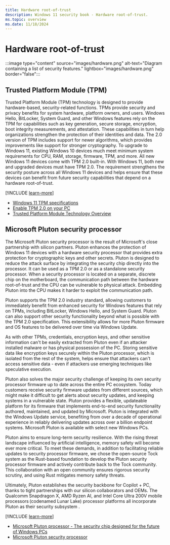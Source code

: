 ```yaml
---
title: Hardware root-of-trust
description: Windows 11 security book - Hardware root-of-trust.
ms.topic: overview
ms.date: 11/18/2024
---
```


# Hardware root-of-trust

:::image type="content" source="images/hardware.png" alt-text="Diagram containing a list of security features." lightbox="images/hardware.png" border="false":::

## Trusted Platform Module (TPM)

Trusted Platform Module (TPM) technology is designed to provide hardware-based, security-related functions. TPMs provide security and privacy benefits for system hardware, platform owners, and users. Windows Hello, BitLocker, System Guard, and other Windows features rely on the TPM for capabilities such as key generation, secure storage, encryption, boot integrity measurements, and attestation. These capabilities in turn help organizations strengthen the protection of their identities and data. The 2.0 version of TPM includes support for newer algorithms, which provides improvements like support for stronger cryptography. To upgrade to Windows 11, existing Windows 10 devices much meet minimum system requirements for CPU, RAM, storage, firmware, TPM, and more. All new Windows 11 devices come with TPM 2.0 built-in. With Windows 11, both new and upgraded devices must have TPM 2.0. The requirement strengthens the security posture across all Windows 11 devices and helps ensure that these devices can benefit from future security capabilities that depend on a hardware root-of-trust.

[!INCLUDE [learn-more](includes/learn-more.md)]

- [Windows 11 TPM specifications][LINK-1]
- [Enable TPM 2.0 on your PC][LINK-2]
- [Trusted Platform Module Technology Overview][LINK-3]

## Microsoft Pluton security processor

The Microsoft Pluton security processor is the result of Microsoft's close partnership with silicon partners. Pluton enhances the protection of Windows 11 devices with a hardware security processor that provides extra protection for cryptographic keys and other secrets. Pluton is designed to reduce the attack surface by integrating the security chip directly into the processor. It can be used as a TPM 2.0 or as a standalone security processor. When a security processor is located on a separate, discrete chip on the motherboard, the communication path between the hardware root-of-trust and the CPU can be vulnerable to physical attack. Embedding Pluton into the CPU makes it harder to exploit the communication path.

Pluton supports the TPM 2.0 industry standard, allowing customers to immediately benefit from enhanced security for Windows features that rely on TPMs, including BitLocker, Windows Hello, and System Guard. Pluton can also support other security functionality beyond what is possible with the TPM 2.0 specification. This extensibility allows for more Pluton firmware and OS features to be delivered over time via Windows Update.

As with other TPMs, credentials, encryption keys, and other sensitive information can't be easily extracted from Pluton even if an attacker installed malware or has physical possession of the PC. Storing sensitive data like encryption keys securely within the Pluton processor, which is isolated from the rest of the system, helps ensure that attackers can't access sensitive data - even if attackers use emerging techniques like speculative execution.

Pluton also solves the major security challenge of keeping its own security processor firmware up to date across the entire PC ecosystem. Today customers receive security firmware updates from different sources, which might make it difficult to get alerts about security updates, and keeping systems in a vulnerable state. Pluton provides a flexible, updateable platform for its firmware that implements end-to-end security functionality authored, maintained, and updated by Microsoft. Pluton is integrated with the Windows Update service, benefiting from over a decade of operational experience in reliably delivering updates across over a billion endpoint systems. Microsoft Pluton is available with select new Windows PCs.

Pluton aims to ensure long-term security resilience. With the rising threat landscape influenced by artificial intelligence, memory safety will become ever more critical. To meet these demands, in addition to facilitating reliable updates to security processor firmware, we chose the open-source Tock system as the Rust-based foundation to develop the Pluton security processor firmware and actively contribute back to the Tock community. This collaboration with an open community ensures rigorous security scrutiny, and using Rust mitigates memory safety threats.

Ultimately, Pluton establishes the security backbone for Copilot + PC, thanks to tight partnerships with our silicon collaborators and OEMs. The Qualcomm Snapdragon X, AMD Ryzen AI, and Intel Core Ultra 200V mobile processors (codenamed Lunar Lake) processor platforms all incorporate Pluton as their security subsystem .

[!INCLUDE [learn-more](includes/learn-more.md)]

- [Microsoft Pluton processor - The security chip designed for the future of Windows PCs][LINK-4]
- [Microsoft Pluton security processor][LINK-5]

<!--links-->

[LINK-1]: https://www.microsoft.com/windows/windows-11-specifications
[LINK-2]: https://support.microsoft.com/topic/1fd5a332-360d-4f46-a1e7-ae6b0c90645c
[LINK-3]: /windows/security/hardware-security/tpm/trusted-platform-module-overview
[LINK-4]: https://www.microsoft.com/security/blog/2020/11/17/meet-the-microsoft-pluton-processor-the-security-chip-designed-for-the-future-of-windows-pcs/
[LINK-5]: /windows/security/hardware-security/pluton/microsoft-pluton-security-processor
